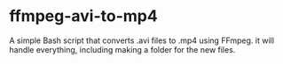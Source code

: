 # ffmpeg-avi-to-mp4
A simple Bash script that converts .avi files to .mp4 using FFmpeg. it will handle everything, including making a folder for the new files.
